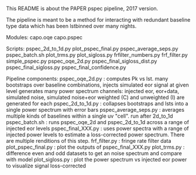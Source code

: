 This README is about the PAPER pspec pipeline, 2017 version.

The pipeline is meant to be a method for interacting with redundant baseline
type data which has been lstbinned over many nights.

Modules:
capo.oqe
capo.pspec

Scripts:
pspec_2d_to_1d.py
plot_pspec_final.py
pspec_average_seps.py
pspec_batch.sh
plot_trms.py
plot_sigloss.py
frfilter_numbers.py
frf_filter.py
simple_pspec.py
pspec_oqe_2d.py
pspec_final_sigloss_dist.py
pspec_final_sigloss.py
pspec_final_confidence.py

Pipeline components:
pspec_oqe_2d.py   :   computes Pk vs lst.
    many bootstraps over baseline combinations, injects simulated eor signal at given level
    generates many power spectrum channels:
      injected eor, eor+data, simulated noise, simulated noise+eor
      weighted (C) and unweighted (I) are generated for each
pspec_2d_to_1d.py    :  collapses bootstraps and lsts into a single power spectrum with error bars
pspec_average_seps.py : averages multiple kinds of baselines within a single uv "cell". run after 2d_to_1d
pspec_batch.sh    :  runs pspec_oqe_2d and pspec_2d_to_1d across a range of injected eor levels
pspec_final_XXX.py :  uses power spectra with a range of injected power levels to estimate a loss-corrected power spectrum. There are multiple renditions of this step.
frf_filter.py : fringe rate filter data
plot_pspec_final.py : plot the outputs of pspec_final_XXX.py
plot_trms.py : difference even and odd datasets to get an noise spectrum and compare with model
plot_sigloss.py : plot the power spectrum vs injected eor power to visualize signal loss-corrected
